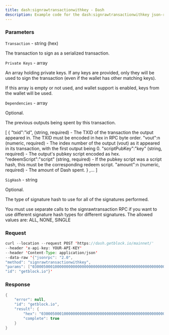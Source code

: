 ```yaml
---
title: dash:signrawtransactionwithkey - Dash
description: Example code for the dash:signrawtransactionwithkey json-rpc method. Сomplete guide on how to use dash:signrawtransactionwithkey json-rpc in GetBlock.io Web3 documentation.
---
```


### Parameters


`Transaction` - string (hex)

The transaction to sign as a serialized transaction.

`Private Keys` - array

An array holding private keys. If any keys are provided, only they will
be used to sign the transaction (even if the wallet has other matching
keys).

If this array is empty or not used, and wallet support is enabled, keys
from the wallet will be used.

`Dependencies` - array

Optional.

The previous outputs being spent by this transaction.

\[ { "txid":"id", (string, required) - The TXID of the transaction the
output appeared in. The TXID must be encoded in hex in RPC byte order.
"vout":n (numeric, required) - The index number of the output (vout) as
it appeared in its transaction, with the first output being 0.
"scriptPubKey":"key" (string, required) - The output's pubkey script
encoded as hex. "redeemScript":"script" (string, required) - If the
pubkey script was a script hash, this must be the corresponding redeem
script. "amount":n (numeric, required) - The amount of Dash spent. }
,... \]

`SigHash` - string

Optional.

The type of signature hash to use for all of the signatures performed.

You must use separate calls to the signrawtransaction RPC if you want to
use different signature hash types for different signatures. The allowed
values are: ALL, NONE, SINGLE

### Request

``` java
curl --location --request POST 'https://dash.getblock.io/mainnet/' 
--header 'x-api-key: YOUR-API-KEY' 
--header 'Content-Type: application/json' 
--data-raw '{"jsonrpc": "2.0",
"method": "signrawtransactionwithkey",
"params": ["03000500010000000000000000000000000000000000000000000000000000000000000000ffffffff2703716d170423ce39610800004440830900000fe4b883e5bda9e7a59ee4bb99e9b1bc04f09f909f40440fa802203d5807000000001976a9147c086eada12bdb10a265c16c08a7ae87366bd48188aca03c9f08000000001976a91406c7111117f7b797528485b64772d3ffcff919ec88ac209af41f460200716d1700efc371b5251f5bae393e5962fe092f8b2003732a56eda3e1a2babe8413d17ce7ce2396a41c1f833c0cd00a0d8e900dfc4962805706e70a35074dcd30fafbd4c6", ["cSxm6ji1SQ7vF1r8QhcsE1AZ42ZJqs5CEAAnD18iV18ZCQ2u3gGa"], null, null],
"id": "getblock.io"}'
```

###  Response

``` java
{
    "error": null,
    "id": "getblock.io",
    "result": {
        "hex": "03000500010000000000000000000000000000000000000000000000000000000000000000ffffffff2703716d170423ce39610800004440830900000fe4b883e5bda9e7a59ee4bb99e9b1bc04f09f909f40440fa802203d5807000000001976a9147c086eada12bdb10a265c16c08a7ae87366bd48188aca03c9f08000000001976a91406c7111117f7b797528485b64772d3ffcff919ec88ac209af41f460200716d1700efc371b5251f5bae393e5962fe092f8b2003732a56eda3e1a2babe8413d17ce7ce2396a41c1f833c0cd00a0d8e900dfc4962805706e70a35074dcd30fafbd4c6",
        "complete": true
    }
}
```

